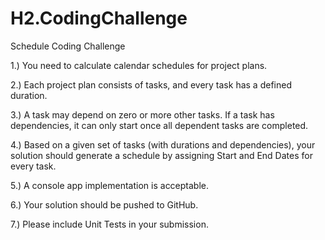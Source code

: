 # H2.CodingChallenge
Schedule Coding Challenge

1.) You need to calculate calendar schedules for project plans.

2.) Each project plan consists of tasks, and every task has a defined duration.

3.) A task may depend on zero or more other tasks. If a task has dependencies, it can only start once all dependent tasks are completed.

4.) Based on a given set of tasks (with durations and dependencies), your solution should generate a schedule by assigning Start and End Dates for every task.

5.) A console app implementation is acceptable.

6.) Your solution should be pushed to GitHub.

7.) Please include Unit Tests in your submission.
